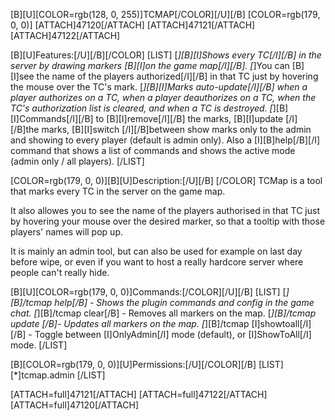 [B][U][COLOR=rgb(128, 0, 255)]TCMAP[/COLOR][/U][/B]
[COLOR=rgb(179, 0, 0)]
[ATTACH]47120[/ATTACH] [ATTACH]47121[/ATTACH] [ATTACH]47122[/ATTACH] 

[B][U]Features:[/U][/B][/COLOR]
[LIST]
[*][B][I]Shows every TC[/I][/B] in the server by drawing markers [B][I]on the game map[/I][/B].
[*]You can [B][I]see the name of the players authorized[/I][/B] in that TC just by hovering the mouse over the TC's mark.
[*][B][I]Marks auto-update[/I][/B] when a player authorizes on a TC, when a player deauthorizes on a TC, when the TC's authorization list is cleared, and when a TC is destroyed.
[*][B][I]Commands[/I][/B] to [B][I]remove[/I][/B] the marks, [B][I]update [/I][/B]the marks, [B][I]switch [/I][/B]between show marks only to the admin and showing to every player (default is admin only). Also a [I][B]help[/B][/I] command that shows a list of commands and shows the active mode (admin only / all players).
[/LIST]

[COLOR=rgb(179, 0, 0)][B][U]Description:[/U][/B]
[/COLOR]
TCMap is a tool that marks every TC in the server on the game map.

It also allowes you to see the name of the players authorised in that  TC just by hovering your mouse over the desired marker, so that a tooltip with those players' names will pop up.

It is mainly an admin tool, but can also be used for example on last day before wipe, or even if you want to host a really hardcore server where people can't really hide.


[B][U][COLOR=rgb(179, 0, 0)]Commands:[/COLOR][/U][/B]
[LIST]
[*][B]/tcmap help[/B]  -  Shows the plugin commands and config in the game chat.
[*][B]/tcmap clear[/B]  -  Removes all markers on the map.
[*][B]/tcmap update [/B]-  Updates all markers on the map.
[*][B]/tcmap [I]showtoall[/I][/B]  -  Toggle between [I]OnlyAdmin[/I] mode (default), or [I]ShowToAll[/I] mode.
[/LIST]

[B][COLOR=rgb(179, 0, 0)][U]Permissions:[/U][/COLOR][/B]
[LIST]
[*]tcmap.admin
[/LIST]

[ATTACH=full]47121[/ATTACH] 
[ATTACH=full]47122[/ATTACH] 
[ATTACH=full]47120[/ATTACH]